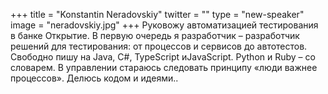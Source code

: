 +++
title = "Konstantin Neradovskiy"
twitter = ""
type = "new-speaker"
image = "neradovskiy.jpg"
+++
Руковожу автоматизацией тестирования в банке Открытие. В первую очередь я разработчик – разработчик решений для тестирования: от процессов и сервисов до автотестов. Свободно пишу на Java, C#, TypeScript иJavaScript. Python и Ruby – со словарем. В управлении стараюсь следовать принципу «люди важнее процессов». Делюсь кодом и идеями.. 